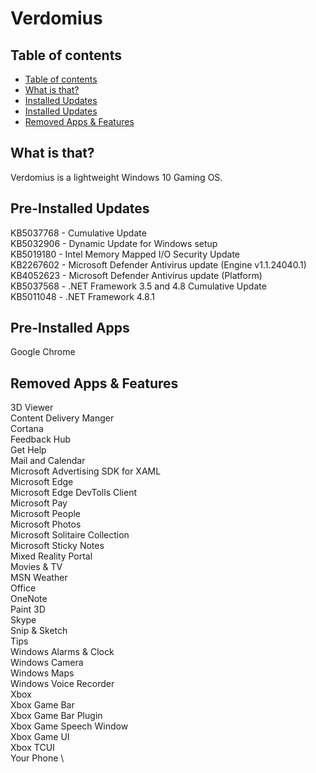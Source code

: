 # Verdomius
## Table of contents
 - [Table of contents](#table-of-contents)
 - [What is that?](#what-is-that)
 - [Installed Updates](#pre-installed-updates)
 - [Installed Updates](#pre-installed-apps)
 - [Removed Apps & Features](#removed-apps--features)

## What is that?
Verdomius is a lightweight Windows 10 Gaming OS.

## Pre-Installed Updates
KB5037768 - Cumulative Update \
KB5032906 - Dynamic Update for Windows setup \
KB5019180 - Intel Memory Mapped I/O Security Update \
KB2267602 - Microsoft Defender Antivirus update (Engine v1.1.24040.1) \
KB4052623 - Microsoft Defender Antivirus update (Platform) \
KB5037568 - .NET Framework 3.5 and 4.8 Cumulative Update \
KB5011048 - .NET Framework 4.8.1

## Pre-Installed Apps
Google Chrome

## Removed Apps & Features
3D Viewer \
Content Delivery Manger \
Cortana \
Feedback Hub \
Get Help \
Mail and Calendar \
Microsoft Advertising SDK for XAML \
Microsoft Edge \
Microsoft Edge DevTolls Client \
Microsoft Pay \
Microsoft People \
Microsoft Photos \
Microsoft Solitaire Collection \
Microsoft Sticky Notes \
Mixed Reality Portal \
Movies & TV \
MSN Weather \
Office \
OneNote \
Paint 3D \
Skype \
Snip & Sketch \
Tips \
Windows Alarms & Clock \
Windows Camera \
Windows Maps \
Windows Voice Recorder \
Xbox \
Xbox Game Bar \
Xbox Game Bar Plugin \
Xbox Game Speech Window \
Xbox Game UI \
Xbox TCUI \
Your Phone \
